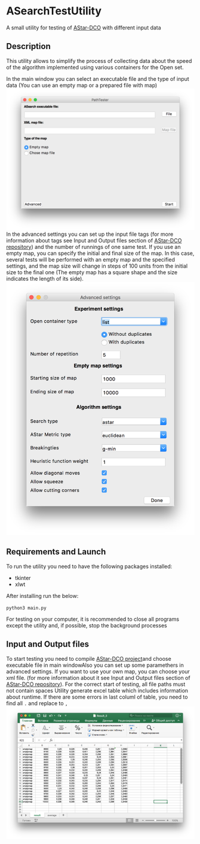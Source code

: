 # ASearchTestUtility

A small utility for testing of [AStar-DCO](https://github.com/haiot4105/PathSearching) with different input data

## Description

This utility allows to simplify the process of collecting data about the speed of the algorithm implemented using various containers for the Open  set.

In the main window you can select an executable file and the type of input data (You can use an empty map or a prepared file with map)
![MainWindow](./Screenshots/main.png)
In the advanced settings you can set up the input file tags (for more information about tags see Input and Output files section of [AStar-DCO repository](https://github.com/haiot4105/PathSearching)) and the number of runnings of one  same test. If you use an empty map, you can specify the initial and final size of the map. In this case, several tests will be performed with an empty map and the specified settings, and the map size will change in steps of 100 units from the initial size to the final one (The empty map has a square shape and the size indicates the length of its side).
![AdvWindow](./Screenshots/adv.png)

## Requirements and Launch

To run the utility you need to have the following packages installed:

* tkinter
* xlwt

After installing run the below:

`python3 main.py`

For testing on your computer, it is recommended to close all programs except the utility and, if possible, stop the background processes

## Input and Output files

To start testing you need to compile [AStar-DCO project](https://github.com/haiot4105/PathSearching)and choose executable file in main windowAlso you can set up some paramethers in advanced settings. If you want to use your own map, you can choose your xml file. (for more information about it see Input and Output files section of [AStar-DCO repository](https://github.com/haiot4105/PathSearching)). For the correct start of testing, all file paths must not contain spaces Utility generate excel table which includes information about runtime. If there are some errors in last columl of table, you need to find all `.` and replace to `,`
![Result](./Screenshots/result.png)